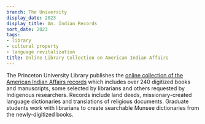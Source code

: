```yaml
---
branch: The University
display_date: 2023
display_title: Am. Indian Records
sort_date: 2023
tags:
- library
- cultural property
- language revitalization
title: Online Library Collection on American Indian Affairs
---
```


The Princeton University Library publishes the [online collection of the American Indian Affairs records](https://dpul.princeton.edu/indigenous-cultures) which includes over 240 digitized books and manuscripts, some selected by librarians and others requested by Indigenous researchers. Records include land deeds, missionary-created language dictionaries and translations of religious documents. Graduate students work with librarians to create searchable Munsee dictionaries from the newly-digitized books.
